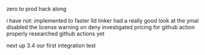 zero to prod hack along

i have not:
implemented to faster lld linker
had a really good look at the ymal
disabled the license warning on deny
investigated pricing for github action
properly researched github actions yet

next up 3.4 our first integration test
